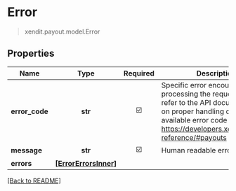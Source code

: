 # Error
> xendit.payout.model.Error


## Properties
| Name | Type | Required | Description | Examples |
|------------|:-------------:|:-------------:|-------------|:-------------:|
| **error_code** | **str** | ☑️ | Specific error encountered when processing the request, can refer to the API documentation on proper handling of each available error code https://developers.xendit.co/api-reference/#payouts |  | |
| **message** | **str** | ☑️ | Human readable error message |  | |
| **errors** | [**[ErrorErrorsInner]**](ErrorErrorsInner.md) | |   |  |


[[Back to README]](../../README.md)


